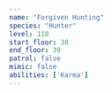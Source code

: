 ```yaml
---
name: "Forgiven Hunting"
species: "Hunter"
level: 110
start_floor: 38
end_floor: 39
patrol: false
mimic: false
abilities: ['Karma']
---
```

